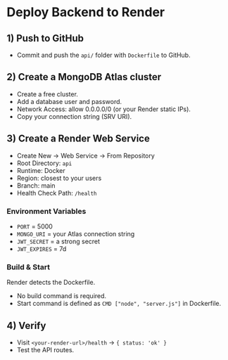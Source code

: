# Deploy Backend to Render

## 1) Push to GitHub
- Commit and push the `api/` folder with `Dockerfile` to GitHub.

## 2) Create a MongoDB Atlas cluster
- Create a free cluster.
- Add a database user and password.
- Network Access: allow 0.0.0.0/0 (or your Render static IPs).
- Copy your connection string (SRV URI).

## 3) Create a Render Web Service
- Create New → Web Service → From Repository
- Root Directory: `api`
- Runtime: Docker
- Region: closest to your users
- Branch: main
- Health Check Path: `/health`

### Environment Variables
- `PORT` = 5000
- `MONGO_URI` = your Atlas connection string
- `JWT_SECRET` = a strong secret
- `JWT_EXPIRES` = 7d

### Build & Start
Render detects the Dockerfile.
- No build command is required.
- Start command is defined as `CMD ["node", "server.js"]` in Dockerfile.

## 4) Verify
- Visit `<your-render-url>/health` → `{ status: 'ok' }`
- Test the API routes.
